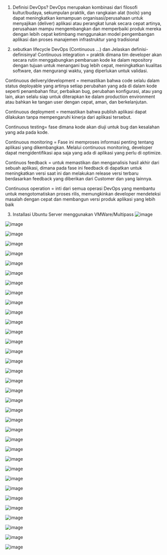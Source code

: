 1.	Definisi DevOps?
DevOps merupakan kombinasi dari filosofi kultur/budaya, sekumpulan praktik, dan rangkaian alat (tools) yang dapat meningkatkan kemampuan organisasi/perusahaan untuk menyajikan (deliver) aplikasi atau perangkat lunak secara cepat artinya, perusahaan mampu mengembangkan dan memperbaiki produk mereka dengan lebih cepat ketimbang menggunakan model pengembangan aplikasi dan proses manajemen infrastruktur yang tradisional

2.	sebutkan lifecycle DevOps (Continuous ...) dan Jelaskan definisi-definisinya!
Continuous integration = praktik dimana tim developer akan secara rutin menggabungkan pembaruan kode ke dalam repository dengan tujuan untuk menangani bug lebih cepat, meningkatkan kualitas software, dan mengurangi waktu, yang diperlukan untuk validasi.

Continuous delivery/development = memastikan bahwa code selalu dalam status deployable yang artinya setiap perubahan yang ada di dalam kode seperti penambahan fitur, perbaikan bug, perubahan konfigurasi, atau yang lain, akan selalu siap untuk diterapkan ke dalam production environment atau bahkan ke tangan user dengan cepat, aman, dan berkelanjutan.

Continuous deployment = memastikan bahwa publish aplikasi dapat dilakukan tanpa mempengaruhi kinerja dari aplikasi tersebut.

Continuous testing= fase dimana kode akan diuji untuk bug dan kesalahan yang ada pada kode.

Continuous monitoring = Fase ini memproses informasi penting tentang aplikasi yang dikembangkan. Melalui continuous monitoring, developer dapat mengidentifikasi apa saja yang ada di aplikasi yang perlu di optimize.

Continuos feedback = untuk memastikan dan menganalisis hasil akhir dari sebuah aplikasi, dimana pada fase ini feedback di dapatkan untuk meningkatkan versi saat ini dan melakukan release versi terbaru berdasarkan feedback yang diberikan dari Customer dan yang lainnya.

Continuous operation = inti dari semua operasi DevOps yang membantu untuk mengotomatiskan proses rilis, memungkinkan developer mendeteksi masalah dengan cepat dan membangun versi produk aplikasi yang lebih baik

3.	Installasi Ubuntu Server menggunakan VMWare/Multipass
![image](https://user-images.githubusercontent.com/45737074/213397756-9466e855-d1ec-4e28-a69f-364bd8880d6d.png)

![image](https://user-images.githubusercontent.com/45737074/213397819-9d6a4185-b4c4-49cf-a27f-7b423c5eff43.png)

![image](https://user-images.githubusercontent.com/45737074/213397958-ec7b0871-a24d-4447-a754-6e420fd538cd.png)

![image](https://user-images.githubusercontent.com/45737074/213397985-ba8897d7-2082-4d05-8aa1-4b5f5dc5dbd3.png)

![image](https://user-images.githubusercontent.com/45737074/213398003-d83f95d2-b26c-4bf2-a345-4314a4a0e084.png)

![image](https://user-images.githubusercontent.com/45737074/213398027-15150684-1c2d-4844-9f05-4cdcefadbc83.png)

![image](https://user-images.githubusercontent.com/45737074/213398045-497d0c28-e811-41f6-bb3b-a3a2220988e2.png)

![image](https://user-images.githubusercontent.com/45737074/213398059-70bddded-ea4a-4e44-adc0-8705027acbd6.png)

![image](https://user-images.githubusercontent.com/45737074/213398079-1d7b7620-216b-4879-8ab1-d153facf08a9.png)

![image](https://user-images.githubusercontent.com/45737074/213398101-57e74f64-f98b-4a8e-9c36-3d59c2e2d8fb.png)

![image](https://user-images.githubusercontent.com/45737074/213398120-20bd6f65-d512-4cb9-be13-105c17f91727.png)

![image](https://user-images.githubusercontent.com/45737074/213398143-9d7d8fc6-fcfa-43dd-a9ac-2f6b9cc46601.png)

![image](https://user-images.githubusercontent.com/45737074/213398165-f12a50c7-8ed1-4f05-9b4e-dd7049052c0b.png)

![image](https://user-images.githubusercontent.com/45737074/213398175-b988fcbb-1765-43c9-b1b8-e5cf0f042c89.png)

![image](https://user-images.githubusercontent.com/45737074/213398185-3cae63b0-86ec-49f2-94b6-f001e37822f8.png)

![image](https://user-images.githubusercontent.com/45737074/213398211-4832c5f2-3939-479c-8141-3d074b06d90a.png)

![image](https://user-images.githubusercontent.com/45737074/213398233-5c212502-8cb5-4d67-820d-a502a6dacf98.png)

![image](https://user-images.githubusercontent.com/45737074/213398258-97d4d135-cd69-49e5-85ea-af45dde3339c.png)

![image](https://user-images.githubusercontent.com/45737074/213398285-f4c0e698-020d-40de-9b49-eda42c637351.png)

![image](https://user-images.githubusercontent.com/45737074/213398311-68515a6c-caf9-4af6-ba32-67fc2aac6293.png)

![image](https://user-images.githubusercontent.com/45737074/213398340-904015ef-eefe-4f89-8881-49503f6f3d12.png)

![image](https://user-images.githubusercontent.com/45737074/213398367-dfae2690-3869-4b0d-bbe9-99f9ca6b5a0e.png)

![image](https://user-images.githubusercontent.com/45737074/213398446-108ef4d4-17ac-4c2e-9e1b-6848e2955868.png)

![image](https://user-images.githubusercontent.com/45737074/213398473-a5f459f5-344c-4438-87a8-6cb1d07fbc5f.png)

![image](https://user-images.githubusercontent.com/45737074/213398522-a896faeb-815d-46df-b4a7-73b44bf7a291.png)

![image](https://user-images.githubusercontent.com/45737074/213398554-39ce309d-a502-4c6c-bf53-3af07e4d1dcc.png)

![image](https://user-images.githubusercontent.com/45737074/213398586-60342ffe-3174-4394-80fc-b0772f6fe3c6.png)

![image](https://user-images.githubusercontent.com/45737074/213398610-9dc921cc-24d4-4ca7-88dd-43f59a09d246.png)

![image](https://user-images.githubusercontent.com/45737074/213398627-a382b8e8-0f1f-4d68-8647-a15eb8baed12.png)

![image](https://user-images.githubusercontent.com/45737074/213398644-e9c7c7b0-55a2-42c0-bc00-b3c1fefc5225.png)

![image](https://user-images.githubusercontent.com/45737074/213398661-cb9ea754-4a3e-4963-967e-33a019d88c93.png)

![image](https://user-images.githubusercontent.com/45737074/213398691-5312f398-236d-49cc-a9f7-9bcb2972ebc4.png)

![image](https://user-images.githubusercontent.com/45737074/213398713-4707ccd5-ce2a-45fa-a729-ff97ff383245.png)

![image](https://user-images.githubusercontent.com/45737074/213398735-3c3d3acb-9518-440f-b23a-73d4c5e77dbf.png)

![image](https://user-images.githubusercontent.com/45737074/213398751-2d831e96-5a15-4e70-ad62-04993dc996da.png)

